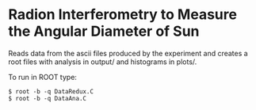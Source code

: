 # Radion Interferometry to Measure the Angular Diameter of Sun

Reads data from the ascii files produced by the experiment and
creates a root files with analysis in output/ and histograms in plots/.

To run in ROOT type:

```
$ root -b -q DataRedux.C
$ root -b -q DataAna.C
```

